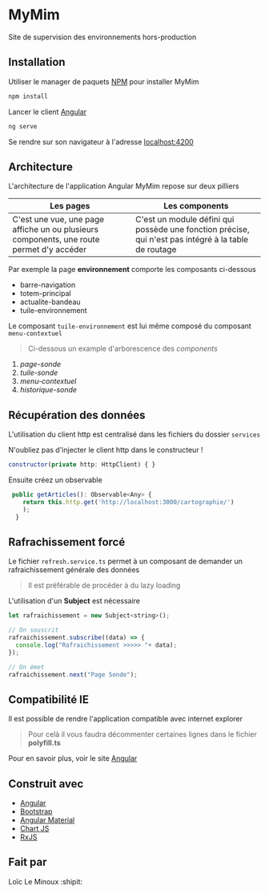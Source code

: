 # MyMim

Site de supervision des environnements hors-production

## Installation

Utiliser le manager de paquets [NPM](https://www.npmjs.com/) pour installer MyMim

```bash
npm install
```

Lancer le client [Angular](https://angular.io)

```bash
ng serve
```

Se rendre sur son navigateur à l'adresse [localhost:4200](127.0.0.1:4200)

## Architecture

L'architecture de l'application Angular MyMim repose sur deux pilliers

Les pages | Les components
--------- | --------------
C'est une vue, une page affiche un ou plusieurs components, une route permet d'y accéder | C'est un module défini qui possède une fonction précise, qui n'est pas intégré à la table de routage

Par exemple la page **environnement** comporte les composants ci-dessous

* barre-navigation
* totem-principal
* actualite-bandeau
* tuile-environnement

Le composant `tuile-environnement` est lui même composé du composant `menu-contextuel`

> Ci-dessous un example d'arborescence des _components_

1. _page-sonde_
 2. _tuile-sonde_
  3. _menu-contextuel_
   4. _historique-sonde_

## Récupération des données

L'utilisation du client http est centralisé dans les fichiers du dossier `services`

N'oubliez pas d'injecter le client http dans le constructeur !

```javascript
constructor(private http: HttpClient) { }
```

Ensuite créez un observable

```javascript
 public getArticles(): Observable<Any> {
    return this.http.get('http://localhost:3000/cartographie/')
    );
  }
```

## Rafrachissement forcé

Le fichier `refresh.service.ts` permet à un composant de demander un rafraichissement générale des données

> Il est préférable de procéder à du lazy loading

L'utilisation d'un **Subject** est nécessaire

```javascript
let rafraichissement = new Subject<string>();

// On souscrit
rafraichissement.subscribe((data) => {
  console.log("Rafraichissement >>>>> "+ data);
});

// On émet
rafraichissement.next("Page Sonde");
```

## Compatibilité  IE

Il est possible de rendre l'application compatible avec internet explorer

> Pour celà il vous faudra décommenter certaines lignes dans le fichier **polyfill.ts**

Pour en savoir plus, voir le site [Angular](https://angular.io/guide/browser-support)

## Construit avec

* [Angular](https://angular.io)
* [Bootstrap](https://getbootstrap.com/)
* [Angular Material](https://material.angular.io/)
* [Chart JS](https://www.chartjs.org/)
* [RxJS](https://rxjs-dev.firebaseapp.com/)


## Fait par

Loïc Le Minoux :shipit:
